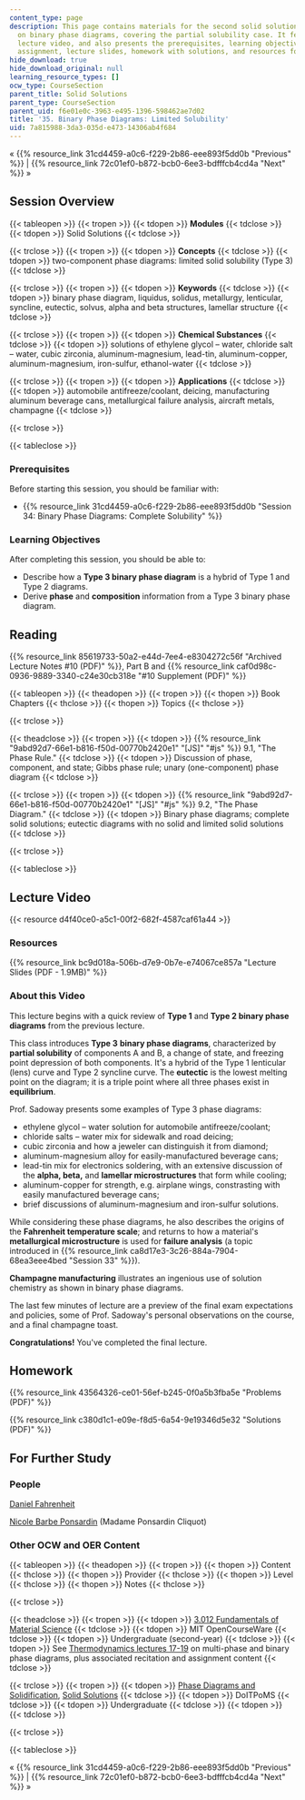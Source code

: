 ```yaml
---
content_type: page
description: This page contains materials for the second solid solutions class session
  on binary phase diagrams, covering the partial solubility case. It features a 1-hour
  lecture video, and also presents the prerequisites, learning objectives, reading
  assignment, lecture slides, homework with solutions, and resources for further study.
hide_download: true
hide_download_original: null
learning_resource_types: []
ocw_type: CourseSection
parent_title: Solid Solutions
parent_type: CourseSection
parent_uid: f6e01e0c-3963-e495-1396-598462ae7d02
title: '35. Binary Phase Diagrams: Limited Solubility'
uid: 7a815988-3da3-035d-e473-14306ab4f684
---
```


« {{% resource_link 31cd4459-a0c6-f229-2b86-eee893f5dd0b "Previous" %}} | {{% resource_link 72c01ef0-b872-bcb0-6ee3-bdfffcb4cd4a "Next" %}} »

Session Overview
----------------

{{< tableopen >}}
{{< tropen >}}
{{< tdopen >}}
**Modules**
{{< tdclose >}}
{{< tdopen >}}
Solid Solutions
{{< tdclose >}}

{{< trclose >}}
{{< tropen >}}
{{< tdopen >}}
**Concepts**
{{< tdclose >}}
{{< tdopen >}}
two-component phase diagrams: limited solid solubility (Type 3)
{{< tdclose >}}

{{< trclose >}}
{{< tropen >}}
{{< tdopen >}}
**Keywords**
{{< tdclose >}}
{{< tdopen >}}
binary phase diagram, liquidus, solidus, metallurgy, lenticular, syncline, eutectic, solvus, alpha and beta structures, lamellar structure
{{< tdclose >}}

{{< trclose >}}
{{< tropen >}}
{{< tdopen >}}
**Chemical Substances**
{{< tdclose >}}
{{< tdopen >}}
solutions of ethylene glycol – water, chloride salt – water, cubic zirconia, aluminum-magnesium, lead-tin, aluminum-copper, aluminum-magnesium, iron-sulfur, ethanol-water
{{< tdclose >}}

{{< trclose >}}
{{< tropen >}}
{{< tdopen >}}
**Applications**
{{< tdclose >}}
{{< tdopen >}}
automobile antifreeze/coolant, deicing, manufacturing aluminum beverage cans, metallurgical failure analysis, aircraft metals, champagne
{{< tdclose >}}

{{< trclose >}}

{{< tableclose >}}

### Prerequisites

Before starting this session, you should be familiar with:

*   {{% resource_link 31cd4459-a0c6-f229-2b86-eee893f5dd0b "Session 34: Binary Phase Diagrams: Complete Solubility" %}}

### Learning Objectives

After completing this session, you should be able to:

*   Describe how a **Type 3 binary phase diagram** is a hybrid of Type 1 and Type 2 diagrams.
*   Derive **phase** and **composition** information from a Type 3 binary phase diagram.

Reading
-------

{{% resource_link 85619733-50a2-e44d-7ee4-e8304272c56f "Archived Lecture Notes #10 (PDF)" %}}, Part B and {{% resource_link caf0d98c-0936-9889-3340-c24e30cb318e "#10 Supplement (PDF)" %}}

{{< tableopen >}}
{{< theadopen >}}
{{< tropen >}}
{{< thopen >}}
Book Chapters
{{< thclose >}}
{{< thopen >}}
Topics
{{< thclose >}}

{{< trclose >}}

{{< theadclose >}}
{{< tropen >}}
{{< tdopen >}}
{{% resource_link "9abd92d7-66e1-b816-f50d-00770b2420e1" "\[JS\]" "#js" %}} 9.1, "The Phase Rule."
{{< tdclose >}}
{{< tdopen >}}
Discussion of phase, component, and state; Gibbs phase rule; unary (one-component) phase diagram
{{< tdclose >}}

{{< trclose >}}
{{< tropen >}}
{{< tdopen >}}
{{% resource_link "9abd92d7-66e1-b816-f50d-00770b2420e1" "\[JS\]" "#js" %}} 9.2, "The Phase Diagram."
{{< tdclose >}}
{{< tdopen >}}
Binary phase diagrams; complete solid solutions; eutectic diagrams with no solid and limited solid solutions
{{< tdclose >}}

{{< trclose >}}

{{< tableclose >}}

Lecture Video
-------------

{{< resource d4f40ce0-a5c1-00f2-682f-4587caf61a44 >}}

### Resources

{{% resource_link bc9d018a-506b-d7e9-0b7e-e74067ce857a "Lecture Slides (PDF - 1.9MB)" %}}

### About this Video

This lecture begins with a quick review of **Type 1** and **Type 2 binary phase diagrams** from the previous lecture.

This class introduces **Type 3** **binary phase diagrams**, characterized by **partial solubility** of components A and B, a change of state, and freezing point depression of both components. It's a hybrid of the Type 1 lenticular (lens) curve and Type 2 syncline curve. The **eutectic** is the lowest melting point on the diagram; it is a triple point where all three phases exist in **equilibrium**.

Prof. Sadoway presents some examples of Type 3 phase diagrams:

*   ethylene glycol – water solution for automobile antifreeze/coolant;
*   chloride salts – water mix for sidewalk and road deicing;
*   cubic zirconia and how a jeweler can distinguish it from diamond;
*   aluminum-magnesium alloy for easily-manufactured beverage cans;
*   lead-tin mix for electronics soldering, with an extensive discussion of the **alpha, beta,** and **lamellar microstructures** that form while cooling;
*   aluminum-copper for strength, e.g. airplane wings, constrasting with easily manufactured beverage cans;
*   brief discussions of aluminum-magnesium and iron-sulfur solutions.

While considering these phase diagrams, he also describes the origins of the **Fahrenheit temperature scale**; and returns to how a material's **metallurgical microstructure** is used for **failure analysis** (a topic introduced in {{% resource_link ca8d17e3-3c26-884a-7904-68ea3eee4bed "Session 33" %}}).

**Champagne manufacturing** illustrates an ingenious use of solution chemistry as shown in binary phase diagrams.

The last few minutes of lecture are a preview of the final exam expectations and policies, some of Prof. Sadoway's personal observations on the course, and a final champagne toast.

**Congratulations!** You've completed the final lecture.

Homework
--------

{{% resource_link 43564326-ce01-56ef-b245-0f0a5b3fba5e "Problems (PDF)" %}}

{{% resource_link c380d1c1-e09e-f8d5-6a54-9e19346d5e32 "Solutions (PDF)" %}}

For Further Study
-----------------

### People

[Daniel Fahrenheit](http://en.wikipedia.org/wiki/Daniel_Gabriel_Fahrenheit)

[Nicole Barbe Ponsardin](http://en.wikipedia.org/wiki/Madame_Clicquot_Ponsardin) (Madame Ponsardin Cliquot)

### Other OCW and OER Content

{{< tableopen >}}
{{< theadopen >}}
{{< tropen >}}
{{< thopen >}}
Content
{{< thclose >}}
{{< thopen >}}
Provider
{{< thclose >}}
{{< thopen >}}
Level
{{< thclose >}}
{{< thopen >}}
Notes
{{< thclose >}}

{{< trclose >}}

{{< theadclose >}}
{{< tropen >}}
{{< tdopen >}}
[3.012 Fundamentals of Material Science](/courses/3-012-fundamentals-of-materials-science-fall-2005)
{{< tdclose >}}
{{< tdopen >}}
MIT OpenCourseWare
{{< tdclose >}}
{{< tdopen >}}
Undergraduate (second-year)
{{< tdclose >}}
{{< tdopen >}}
See [Thermodynamics lectures 17-19](/courses/3-012-fundamentals-of-materials-science-fall-2005/pages/lecture-notes) on multi-phase and binary phase diagrams, plus associated recitation and assignment content
{{< tdclose >}}

{{< trclose >}}
{{< tropen >}}
{{< tdopen >}}
[Phase Diagrams and Solidification](http://www.doitpoms.ac.uk/tlplib/phase-diagrams/index.php), [Solid Solutions](http://www.doitpoms.ac.uk/tlplib/solid-solutions/index.php)
{{< tdclose >}}
{{< tdopen >}}
DoITPoMS
{{< tdclose >}}
{{< tdopen >}}
Undergraduate
{{< tdclose >}}
{{< tdopen >}}
 
{{< tdclose >}}

{{< trclose >}}

{{< tableclose >}}

« {{% resource_link 31cd4459-a0c6-f229-2b86-eee893f5dd0b "Previous" %}} | {{% resource_link 72c01ef0-b872-bcb0-6ee3-bdfffcb4cd4a "Next" %}} »